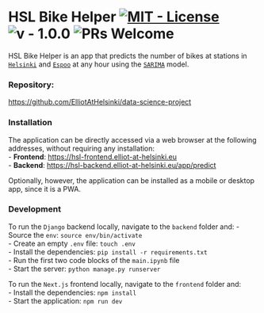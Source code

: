 # HSL Bike Helper [![MIT - License](https://img.shields.io/badge/License-MIT-2ea44f)](https://opensource.org/licenses/MIT) ![v - 1.0.0](https://img.shields.io/badge/v-1.0.0-blue) ![PRs Welcome](https://img.shields.io/badge/PRs-welcome-green.svg)

HSL Bike Helper is an app that predicts the number of bikes at stations in [`Helsinki`](https://hel.fi/) and [`Espoo`](https://espoo.fi/) at any hour using the [`SARIMA`](https://en.wikipedia.org/wiki/Autoregressive_integrated_moving_average) model.

### Repository:
https://github.com/ElliotAtHelsinki/data-science-project  

### Installation
The application can be directly accessed via a web browser at the following addresses, without requiring any installation:  
\- **Frontend**: https://hsl-frontend.elliot-at-helsinki.eu   
\- **Backend**: https://hsl-backend.elliot-at-helsinki.eu/app/predict

Optionally, however, the application can be installed as a mobile or desktop app, since it is a PWA.

### Development
To run the `Django` backend locally, navigate to the `backend` folder and:
\- Source the `env`: `source env/bin/activate`  
\- Create an empty `.env` file: `touch .env`  
\- Install the dependencies: `pip install -r requirements.txt`  
\- Run the first two code blocks of the `main.ipynb` file  
\- Start the server: `python manage.py runserver`  

To run the `Next.js` frontend locally, navigate to the `frontend` folder and:  
\- Install the dependencies: `npm install`   
\- Start the application: `npm run dev  `
